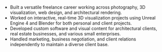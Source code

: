 * Built a versatile freelance career working across photography, 3D visualization, web design, and architectural rendering.
* Worked on interactive, real-time 3D visualization projects using Unreal Engine 4 and Blender for both personal and client projects.
* Developed custom software and visual content for architectural clients, real estate businesses, and various small enterprises.
* Handled marketing, business negotiation, and client relations independently to maintain a diverse client base.
